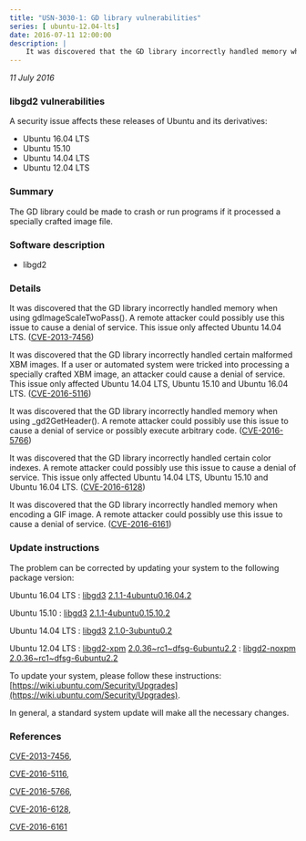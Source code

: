 ```yaml
---
title: "USN-3030-1: GD library vulnerabilities"
series: [ ubuntu-12.04-lts]
date: 2016-07-11 12:00:00
description: |
    It was discovered that the GD library incorrectly handled memory when using gdImageScaleTwoPass(). A remote attacker could possibly use this issue to cause a denial of service. This issue only affected Ubuntu 14.04 LTS. ([CVE-2013-7456](http://people.ubuntu.com/~ubuntu-security/cve/CVE-2013-7456))
--- 
```

 
 

*11 July 2016*

### libgd2 vulnerabilities

A security issue affects these releases of Ubuntu and its derivatives:

* Ubuntu 16.04 LTS
* Ubuntu 15.10
* Ubuntu 14.04 LTS
* Ubuntu 12.04 LTS

### Summary

The GD library could be made to crash or run programs if it processed a specially crafted image file.

### Software description

* libgd2 

### Details

It was discovered that the GD library incorrectly handled memory when using gdImageScaleTwoPass(). A remote attacker could possibly use this issue to cause a denial of service. This issue only affected Ubuntu 14.04 LTS. ([CVE-2013-7456](http://people.ubuntu.com/~ubuntu-security/cve/CVE-2013-7456))

It was discovered that the GD library incorrectly handled certain malformed XBM images. If a user or automated system were tricked into processing a specially crafted XBM image, an attacker could cause a denial of service. This issue only affected Ubuntu 14.04 LTS, Ubuntu 15.10 and Ubuntu 16.04 LTS. ([CVE-2016-5116](http://people.ubuntu.com/~ubuntu-security/cve/CVE-2016-5116))

It was discovered that the GD library incorrectly handled memory when using _gd2GetHeader(). A remote attacker could possibly use this issue to cause a denial of service or possibly execute arbitrary code. ([CVE-2016-5766](http://people.ubuntu.com/~ubuntu-security/cve/CVE-2016-5766))

It was discovered that the GD library incorrectly handled certain color indexes. A remote attacker could possibly use this issue to cause a denial of service. This issue only affected Ubuntu 14.04 LTS, Ubuntu 15.10 and Ubuntu 16.04 LTS. ([CVE-2016-6128](http://people.ubuntu.com/~ubuntu-security/cve/CVE-2016-6128))

It was discovered that the GD library incorrectly handled memory when encoding a GIF image. A remote attacker could possibly use this issue to cause a denial of service. ([CVE-2016-6161](http://people.ubuntu.com/~ubuntu-security/cve/CVE-2016-6161)) 

### Update instructions

The problem can be corrected by updating your system to the following package version:

Ubuntu 16.04 LTS
 : [libgd3](https://launchpad.net/ubuntu/+source/libgd2) <span> [2.1.1-4ubuntu0.16.04.2](https://launchpad.net/ubuntu/+source/libgd2/2.1.1-4ubuntu0.16.04.2) </span> 

Ubuntu 15.10
 : [libgd3](https://launchpad.net/ubuntu/+source/libgd2) <span> [2.1.1-4ubuntu0.15.10.2](https://launchpad.net/ubuntu/+source/libgd2/2.1.1-4ubuntu0.15.10.2) </span> 

Ubuntu 14.04 LTS
 : [libgd3](https://launchpad.net/ubuntu/+source/libgd2) <span> [2.1.0-3ubuntu0.2](https://launchpad.net/ubuntu/+source/libgd2/2.1.0-3ubuntu0.2) </span> 

Ubuntu 12.04 LTS
 : [libgd2-xpm](https://launchpad.net/ubuntu/+source/libgd2) <span> [2.0.36~rc1~dfsg-6ubuntu2.2](https://launchpad.net/ubuntu/+source/libgd2/2.0.36~rc1~dfsg-6ubuntu2.2) </span> 
 : [libgd2-noxpm](https://launchpad.net/ubuntu/+source/libgd2) <span> [2.0.36~rc1~dfsg-6ubuntu2.2](https://launchpad.net/ubuntu/+source/libgd2/2.0.36~rc1~dfsg-6ubuntu2.2) </span> 

To update your system, please follow these instructions: [https://wiki.ubuntu.com/Security/Upgrades](https://wiki.ubuntu.com/Security/Upgrades).

In general, a standard system update will make all the necessary changes. 

### References

 
 [CVE-2013-7456](http://people.ubuntu.com/~ubuntu-security/cve/CVE-2013-7456), 

 [CVE-2016-5116](http://people.ubuntu.com/~ubuntu-security/cve/CVE-2016-5116), 

 [CVE-2016-5766](http://people.ubuntu.com/~ubuntu-security/cve/CVE-2016-5766), 

 [CVE-2016-6128](http://people.ubuntu.com/~ubuntu-security/cve/CVE-2016-6128), 

 [CVE-2016-6161](http://people.ubuntu.com/~ubuntu-security/cve/CVE-2016-6161)
 

